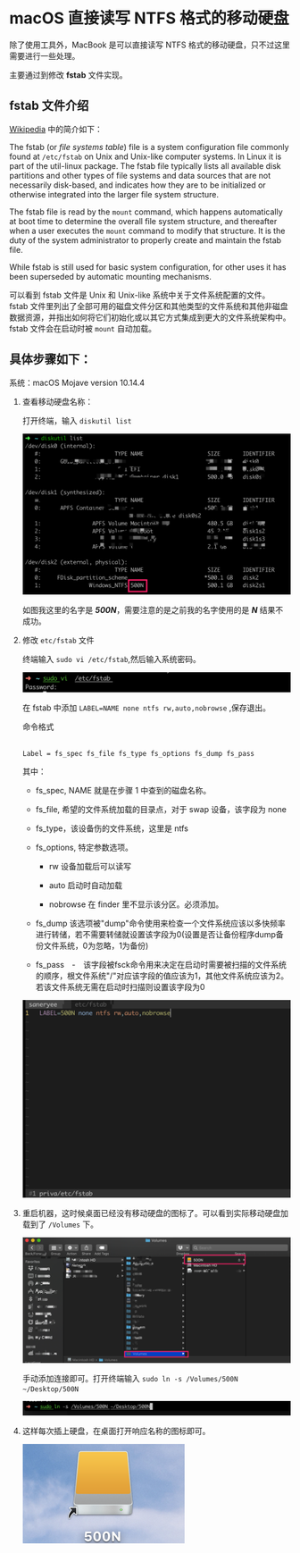 # macOS 直接读写 NTFS 格式的移动硬盘

除了使用工具外，MacBook 是可以直接读写 NTFS 格式的移动硬盘，只不过这里需要进行一些处理。

主要通过到修改 **fstab** 文件实现。

## fstab 文件介绍

[Wikipedia](https://en.wikipedia.org/wiki/Fstab) 中的简介如下：

The fstab (or *file systems table*) file is a system configuration file commonly found at `/etc/fstab` on Unix and Unix-like computer systems. In Linux it is part of the util-linux package. The fstab file typically lists all available disk partitions and other types of file systems and data sources that are not necessarily disk-based, and indicates how they are to be initialized or otherwise integrated into the larger file system structure.

The fstab file is read by the `mount` command, which happens automatically at boot time to determine the overall file system structure, and thereafter when a user executes the `mount` command to modify that structure. It is the duty of the system administrator to properly create and maintain the fstab file.

While fstab is still used for basic system configuration, for other uses it has been superseded by automatic mounting mechanisms.

可以看到 fstab 文件是 Unix 和 Unix-like 系统中关于文件系统配置的文件。 fstab 文件里列出了全部可用的磁盘文件分区和其他类型的文件系统和其他非磁盘数据资源，并指出如何将它们初始化或以其它方式集成到更大的文件系统架构中。
fstab 文件会在启动时被 `mount` 自动加载。

## 具体步骤如下：

系统：macOS Mojave version 10.14.4

1. 查看移动硬盘名称：
   
   打开终端，输入 `diskutil list`

   ![Name](data/tips-w3-01.png)

   如图我这里的名字是 ***500N***，需要注意的是之前我的名字使用的是 ***N*** 结果不成功。

2. 修改 `etc/fstab` 文件
   
   终端输入 `sudo vi /etc/fstab`,然后输入系统密码。

   ![02.png](data/tips-w3-02.png)

   在 fstab 中添加 `LABEL=NAME none ntfs rw,auto,nobrowse` ,保存退出。
   
   命令格式

   ```vi

   Label = fs_spec fs_file fs_type fs_options fs_dump fs_pass

   ```

   其中：

   - fs_spec, NAME 就是在步骤 1 中查到的磁盘名称。

   - fs_file, 希望的文件系统加载的目录点，对于 swap 设备，该字段为 none

   - fs_type，该设备伤的文件系统，这里是 ntfs

   - fs_options, 特定参数选项。

      - rw 设备加载后可以读写

      - auto 启动时自动加载

      - nobrowse 在 finder 里不显示该分区。必须添加。

   - fs_dump 该选项被"dump"命令使用来检查一个文件系统应该以多快频率进行转储，若不需要转储就设置该字段为0(设置是否让备份程序dump备份文件系统，0为忽略，1为备份)

   - fs_pass　-　该字段被fsck命令用来决定在启动时需要被扫描的文件系统的顺序，根文件系统"/"对应该字段的值应该为1，其他文件系统应该为2。若该文件系统无需在启动时扫描则设置该字段为0

   ![03](data/tips-w3-03.png)

3. 重启机器，这时候桌面已经没有移动硬盘的图标了。可以看到实际移动硬盘加载到了 `/Volumes`  下。

   ![04](data/tips-w3-04.png)

   手动添加连接即可。打开终端输入 `sudo ln -s /Volumes/500N ~/Desktop/500N`

   ![05](data/tips-w3-05.png)

4. 这样每次插上硬盘，在桌面打开响应名称的图标即可。

   ![06](data/tips-w3-06.png)